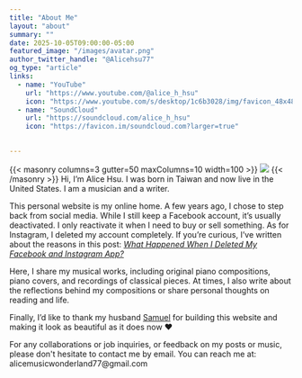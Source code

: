 ```yaml
---
title: "About Me"
layout: "about"
summary: ""
date: 2025-10-05T09:00:00-05:00
featured_image: "/images/avatar.png"
author_twitter_handle: "@Alicehsu77" 
og_type: "article"
links:
  - name: "YouTube"
    url: "https://www.youtube.com/@alice_h_hsu"
    icon: "https://www.youtube.com/s/desktop/1c6b3028/img/favicon_48x48.png"
  - name: "SoundCloud"
    url: "https://soundcloud.com/alice_h_hsu"
    icon: "https://favicon.im/soundcloud.com?larger=true"
  

---
```

{{< masonry columns=3 gutter=50 maxColumns=10 width=100 >}}
![](/images/avatar.jpg)
{{< /masonry >}}
Hi, I’m Alice Hsu. I was born in Taiwan and now live in the United States. I am a musician and a writer.

This personal website is my online home. A few years ago, I chose to step back from social media. While I still keep a Facebook account, it’s usually deactivated. I only reactivate it when I need to buy or sell something. As for Instagram, I deleted my account completely. If you’re curious, I’ve written about the reasons in this post: *[What Happened When I Deleted My Facebook and Instagram App?](/posts/2025/09/what-happened-when-i-deleted-my-facebook-and-instagram-app/)*

Here, I share my musical works, including original piano compositions, piano covers, and recordings of classical pieces. At times, I also write about the reflections behind my compositions or share personal thoughts on reading and life.

Finally, I’d like to thank my husband  [Samuel](https://mhyeh.github.io/)  for building this website and making it look as beautiful as it does now ❤️

For any collaborations or job inquiries, or feedback on my posts or music, please don't hesitate to contact me by email. You can reach me at: alicemusicwonderland77\@gmail.com
